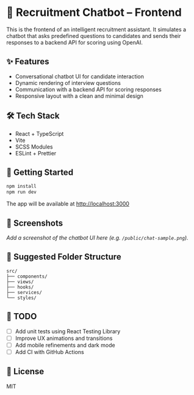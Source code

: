 # 💬 Recruitment Chatbot – Frontend

This is the frontend of an intelligent recruitment assistant. It simulates a chatbot that asks predefined questions to candidates and sends their responses to a backend API for scoring using OpenAI.

## ✨ Features

- Conversational chatbot UI for candidate interaction  
- Dynamic rendering of interview questions  
- Communication with a backend API for scoring responses  
- Responsive layout with a clean and minimal design  

## 🛠 Tech Stack

- React + TypeScript  
- Vite  
- SCSS Modules  
- ESLint + Prettier  

## 🚀 Getting Started

```bash
npm install  
npm run dev
```

The app will be available at [http://localhost:3000](http://localhost:3000)

## 📸 Screenshots

_Add a screenshot of the chatbot UI here (e.g. `/public/chat-sample.png`)._

## 📁 Suggested Folder Structure

```
src/
├── components/
├── views/
├── hooks/
├── services/
└── styles/
```

## 🧪 TODO

- [ ] Add unit tests using React Testing Library  
- [ ] Improve UX animations and transitions  
- [ ] Add mobile refinements and dark mode  
- [ ] Add CI with GitHub Actions

## 📄 License

MIT
